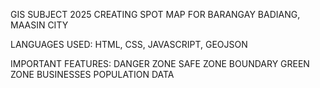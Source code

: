 GIS SUBJECT 2025
CREATING SPOT MAP FOR BARANGAY BADIANG, MAASIN CITY

LANGUAGES USED: HTML, CSS, JAVASCRIPT, GEOJSON

IMPORTANT FEATURES:
  DANGER ZONE
  SAFE ZONE
  BOUNDARY
  GREEN ZONE
  BUSINESSES 
  POPULATION DATA
